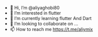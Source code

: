 - 👋 Hi, I’m @aliyaghobi80
- 👀 I’m interested in flutter
- 🌱 I’m currently learning flutter And Dart
- 💞️ I’m looking to collaborate on ...
- 📫 How to reach me https://t.me/aliymix

<!---
aliyaghobi80/aliyaghobi80 is a ✨ special ✨ repository because its `README.md` (this file) appears on your GitHub profile.
You can click the Preview link to take a look at your changes.
--->
